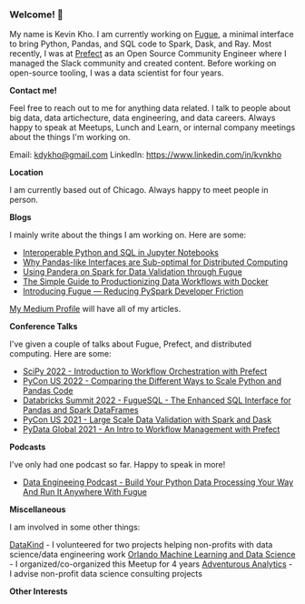 ### Welcome! 👋

My name is Kevin Kho. I am currently working on [Fugue](https://github.com/fugue-project/fugue/), a minimal interface to bring Python, Pandas, and SQL code to Spark, Dask, and Ray. Most recently, I was at [Prefect](https://github.com/PrefectHQ/prefect) as an Open Source Community Engineer where I managed the Slack community and created content. Before working on open-source tooling, I was a data scientist for four years. 

**Contact me!**

Feel free to reach out to me for anything data related. I talk to people about big data, data artichecture, data engineering, and data careers. Always happy to speak at Meetups, Lunch and Learn, or internal company meetings about the things I'm working on.

Email: kdykho@gmail.com
LinkedIn: https://www.linkedin.com/in/kvnkho

**Location**

I am currently based out of Chicago. Always happy to meet people in person.

**Blogs**

I mainly write about the things I am working on. Here are some:

* [Interoperable Python and SQL in Jupyter Notebooks](https://towardsdatascience.com/interoperable-python-and-sql-in-jupyter-notebooks-86245e711352)
* [Why Pandas-like Interfaces are Sub-optimal for Distributed Computing](https://medium.com/p/322dacbce43)
* [Using Pandera on Spark for Data Validation through Fugue](https://medium.com/p/72956f274793)
* [The Simple Guide to Productionizing Data Workflows with Docker](https://medium.com/p/31a5aae67c0a)
* [Introducing Fugue — Reducing PySpark Developer Friction](https://medium.com/p/a702230455de)

[My Medium Profile](https://medium.com/@kdykho) will have all of my articles.

**Conference Talks**

I've given a couple of talks about Fugue, Prefect, and distributed computing. Here are some:

* [SciPy 2022 - Introduction to Workflow Orchestration with Prefect](https://www.youtube.com/watch?v=XL4wgLUp-VA)
* [PyCon US 2022 - Comparing the Different Ways to Scale Python and Pandas Code](https://www.youtube.com/watch?v=b3ae0m_XTys)
* [Databricks Summit 2022 - FugueSQL - The Enhanced SQL Interface for Pandas and Spark DataFrames](https://www.youtube.com/watch?v=F9uzZh5dC0M)
* [PyCon US 2021 - Large Scale Data Validation with Spark and Dask](https://www.youtube.com/watch?v=2AdvBgjO_3Q)
* [PyData Global 2021 - An Intro to Workflow Management with Prefect](https://www.youtube.com/watch?v=RBhDnLESBR0)

**Podcasts**

I've only had one podcast so far. Happy to speak in more!

* [Data Engineeing Podcast - Build Your Python Data Processing Your Way And Run It Anywhere With Fugue](https://www.dataengineeringpodcast.com/fugue-python-data-processing-episode-266/)


**Miscellaneous**

I am involved in some other things:

[DataKind](https://www.datakind.org/) - I volunteered for two projects helping non-profits with data science/data engineering work
[Orlando Machine Learning and Data Science](https://www.meetup.com/orlando-mlds/) - I organized/co-organized this Meetup for 4 years
[Adventurous Analytics](https://www.adventurousanalytics.com/) - I advise non-profit data science consulting projects 

**Other Interests**

